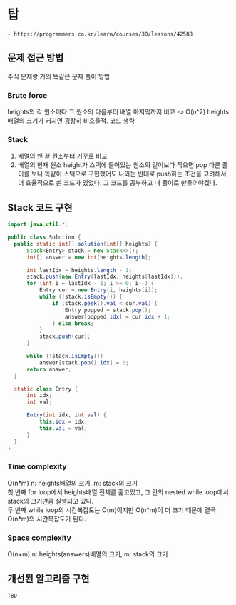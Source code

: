 # 탑
    - https://programmers.co.kr/learn/courses/30/lessons/42588

## 문제 접근 방법
주식 문제랑 거의 똑같은 문제 풀이 방법

### Brute force
heights의 각 원소마다 그 원소의 다음부터 배열 마지막까지 비교 -> O(n^2) heights배열의 크기가 커지면 굉장히 비효율적. 코드 생략

### Stack
1. 배열의 맨 끝 원소부터 거꾸로 비교   
2. 배열의 현재 원소 height가 스택에 들어있는 원소의 길이보다 작으면 pop
다른 풀이를 보니 똑같이 스택으로 구현했어도 나와는 반대로 push하는 조건을 고려해서 더 효율적으로 쓴 코드가 있었다. 그 코드를 공부하고 내 풀이로 만들어야겠다.

## Stack 코드 구현
```java
import java.util.*;

public class Solution {
  public static int[] solution(int[] heights) {
      Stack<Entry> stack = new Stack<>();
      int[] answer = new int[heights.length];

      int lastIdx = heights.length - 1;
      stack.push(new Entry(lastIdx, heights[lastIdx]));
      for (int i = lastIdx - 1; i >= 0; i--) {
          Entry cur = new Entry(i, heights[i]);
          while (!stack.isEmpty()) {
              if (stack.peek().val < cur.val) {
                  Entry popped = stack.pop();
                  answer[popped.idx] = cur.idx + 1;
              } else break;
          }
          stack.push(cur);
      }

      while (!stack.isEmpty())
          answer[stack.pop().idx] = 0;
      return answer;
  }

  static class Entry {
      int idx;
      int val;

      Entry(int idx, int val) {
          this.idx = idx;
          this.val = val;
      }
  }
}
```

### Time complexity
O(n\*m) n: heights배열의 크기, m: stack의 크기   
첫 번째 for loop에서 heights배열 전체를 훑고있고, 그 안의 nested while loop에서 stack의 크기만큼 실행되고 있다.   
두 번째 while loop의 시간복잡도는 O(m)이지만 O(n\*m)이 더 크기 때문에 결국 O(n\*m)의 시간복잡도가 된다.

### Space complexity
O(n+m) n: heights(answers)배열의 크기, m: stack의 크기

## 개선된 알고리즘 구현
```java
TBD

```
